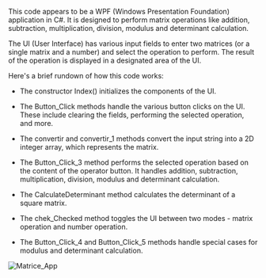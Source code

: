 This code appears to be a WPF (Windows Presentation Foundation) application in C#. It is designed to perform matrix operations like addition, subtraction, multiplication, division, modulus and determinant calculation.

The UI (User Interface) has various input fields to enter two matrices (or a single matrix and a number) and select the operation to perform. The result of the operation is displayed in a designated area of the UI.

Here's a brief rundown of how this code works:

* The constructor Index() initializes the components of the UI.

* The Button_Click methods handle the various button clicks on the UI. These include clearing the fields, performing the selected operation, and more.

* The convertir and convertir_1 methods convert the input string into a 2D integer array, which represents the matrix.

* The Button_Click_3 method performs the selected operation based on the content of the operator button. It handles addition, subtraction, multiplication, division, modulus and determinant calculation.

* The CalculateDeterminant method calculates the determinant of a square matrix.

* The chek_Checked method toggles the UI between two modes - matrix operation and number operation.

* The Button_Click_4 and Button_Click_5 methods handle special cases for modulus and determinant calculation.






![Matrice_App](https://github.com/user-attachments/assets/aab88f92-045e-4132-ac79-2903f5357bb0)

